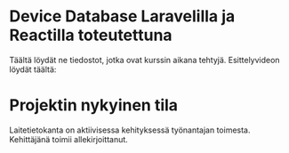 # Device Database Laravelilla ja Reactilla toteutettuna
Täältä löydät ne tiedostot, jotka ovat kurssin aikana tehtyjä. 
Esittelyvideon löydät täältä:
<linkki>
  
# Projektin nykyinen tila
Laitetietokanta on aktiivisessa kehityksessä työnantajan toimesta. Kehittäjänä toimii allekirjoittanut.
